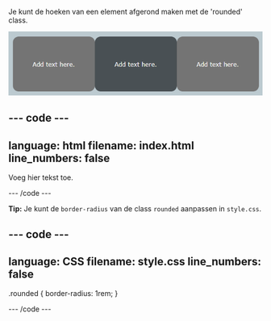 Je kunt de hoeken van een element afgerond maken met de 'rounded' class.

![Drie tegels op een webpagina, elk met afgeronde hoeken.](images/rounded.PNG)

## --- code ---

language: html
filename: index.html
line_numbers: false
--------------------------------------------------------

<div class="rounded">
    <p>Voeg hier tekst toe.</p>
</div>

\--- /code ---

**Tip:** Je kunt de `border-radius` van de class `rounded` aanpassen in `style.css`.

## --- code ---

language: CSS
filename: style.css
line_numbers: false
--------------------------------------------------------

.rounded {
border-radius: 1rem;
}

\--- /code ---
